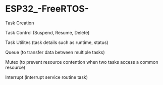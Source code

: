 # ESP32_-FreeRTOS-

Task Creation

Task Control (Suspend, Resume, Delete)

Task Utilites (task details such as runtime, status)

Queue (to transfer data between multiple tasks)

Mutex (to prevent resource contention when two tasks access a common resource)

Interrupt (interrupt service routine task)
